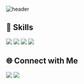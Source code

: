 ![header](https://capsule-render.vercel.app/api?type=waving&color=auto&text=HwangJaeYeon&animation=fadeIn&fontColor=73788A&fontSize=60&height=190)

<h2>🚀 Skills</h2> <p> <img src="https://img.shields.io/badge/React-61DAFB.svg?style=for-the-badge&logo=React&logoColor=white"> <img src="https://img.shields.io/badge/Next.js-000000.svg?style=for-the-badge&logo=Next.js&logoColor=white"> <img src="https://img.shields.io/badge/Vue.js-4FC08D?style=for-the-badge&logo=Vue.js&logoColor=white"> <img src="https://img.shields.io/badge/TypeScript-3178C6?style=for-the-badge&logo=TypeScript&logoColor=white"> </p> <h2>🌐 Connect with Me</h2> <p> <a href="https://www.frontend-jaeyeon.com/" target="_blank"><img src="https://img.shields.io/badge/Portfolio-FF5722?style=for-the-badge&logo=Google Chrome&logoColor=white"/></a> <a href="https://velog.io/@hjng0825/posts" target="_blank"><img src="https://img.shields.io/badge/Blog-00C853?style=for-the-badge&logo=Velog&logoColor=white"/></a> </p>
